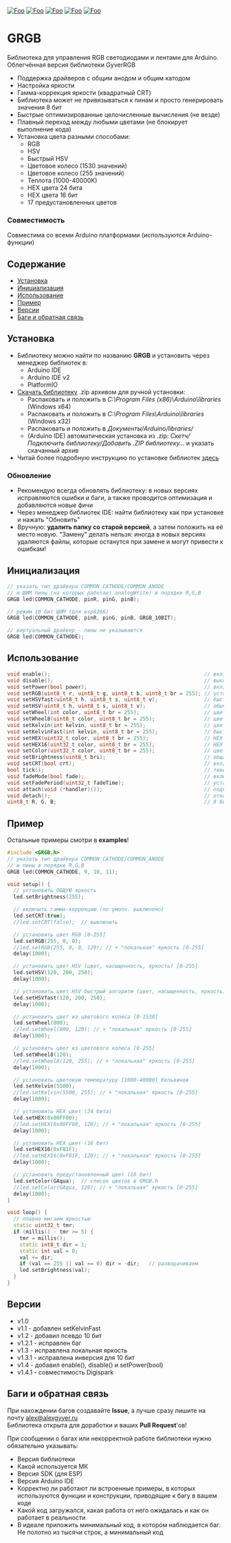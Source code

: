 [![Foo](https://img.shields.io/badge/Version-1.4.1-brightgreen.svg?style=flat-square)](#versions)
[![Foo](https://img.shields.io/badge/Website-AlexGyver.ru-blue.svg?style=flat-square)](https://alexgyver.ru/)
[![Foo](https://img.shields.io/badge/%E2%82%BD$%E2%82%AC%20%D0%9D%D0%B0%20%D0%BF%D0%B8%D0%B2%D0%BE-%D1%81%20%D1%80%D1%8B%D0%B1%D0%BA%D0%BE%D0%B9-orange.svg?style=flat-square)](https://alexgyver.ru/support_alex/)
[![Foo](https://img.shields.io/badge/README-ENGLISH-blueviolet.svg?style=flat-square)](https://github-com.translate.goog/GyverLibs/GRGB?_x_tr_sl=ru&_x_tr_tl=en) 
[![Foo](https://img.shields.io/badge/ПОДПИСАТЬСЯ-НА%20ОБНОВЛЕНИЯ-brightgreen.svg?style=social&logo=telegram&color=blue)](https://t.me/GyverLibs)


# GRGB
Библиотека для управления RGB светодиодами и лентами для Arduino. Облегчённая версия библиотеки GyverRGB
- Поддержка драйверов с общим анодом и общим катодом
- Настройка яркости
- Гамма-коррекция яркости (квадратный CRT)    
- Библиотека может не привязываться к пинам и просто генерировать значения 8 бит
- Быстрые оптимизированные целочисленные вычисления (не везде)
- Плавный переход между любыми цветами (не блокирует выполнение кода)
- Установка цвета разными способами:
    - RGB
    - HSV
    - Быстрый HSV
    - Цветовое колесо (1530 значений)
    - Цветовое колесо (255 значений)
    - Теплота (1000-40000К)
    - HEX цвета 24 бита
    - HEX цвета 16 бит
    - 17 предустановленных цветов

### Совместимость
Совместима со всеми Arduino платформами (используются Arduino-функции)

## Содержание
- [Установка](#install)
- [Инициализация](#init)
- [Использование](#usage)
- [Пример](#example)
- [Версии](#versions)
- [Баги и обратная связь](#feedback)

<a id="install"></a>
## Установка
- Библиотеку можно найти по названию **GRGB** и установить через менеджер библиотек в:
    - Arduino IDE
    - Arduino IDE v2
    - PlatformIO
- [Скачать библиотеку](https://github.com/GyverLibs/GRGB/archive/refs/heads/main.zip) .zip архивом для ручной установки:
    - Распаковать и положить в *C:\Program Files (x86)\Arduino\libraries* (Windows x64)
    - Распаковать и положить в *C:\Program Files\Arduino\libraries* (Windows x32)
    - Распаковать и положить в *Документы/Arduino/libraries/*
    - (Arduino IDE) автоматическая установка из .zip: *Скетч/Подключить библиотеку/Добавить .ZIP библиотеку…* и указать скачанный архив
- Читай более подробную инструкцию по установке библиотек [здесь](https://alexgyver.ru/arduino-first/#%D0%A3%D1%81%D1%82%D0%B0%D0%BD%D0%BE%D0%B2%D0%BA%D0%B0_%D0%B1%D0%B8%D0%B1%D0%BB%D0%B8%D0%BE%D1%82%D0%B5%D0%BA)
### Обновление
- Рекомендую всегда обновлять библиотеку: в новых версиях исправляются ошибки и баги, а также проводится оптимизация и добавляются новые фичи
- Через менеджер библиотек IDE: найти библиотеку как при установке и нажать "Обновить"
- Вручную: **удалить папку со старой версией**, а затем положить на её место новую. "Замену" делать нельзя: иногда в новых версиях удаляются файлы, которые останутся при замене и могут привести к ошибкам!


<a id="init"></a>
## Инициализация
```cpp
// указать тип драйвера COMMON_CATHODE/COMMON_ANODE
// и ШИМ пины (на которых работает analogWrite) в порядке R,G,B
GRGB led(COMMON_CATHODE, pinR, pinG, pinB);

// режим 10 бит ШИМ (для esp8266)
GRGB led(COMMON_CATHODE, pinR, pinG, pinB, GRGB_10BIT);

// виртуальный драйвер - пины не указываются
GRGB led(COMMON_CATHODE);
```

<a id="usage"></a>
## Использование
```cpp
void enable();                                                  // вкл 
void disable();                                                 // выкл
void setPower(bool power);                                      // вкл/выкл
void setRGB(uint8_t r, uint8_t g, uint8_t b, uint8_t br = 255); // установить цвета r, g, b: 0-255 + опционально яркость
void setHSVfast(uint8_t h, uint8_t s, uint8_t v);               // быстрый HSV
void setHSV(uint8_t h, uint8_t s, uint8_t v);                   // обычный HSV
void setWheel(int color, uint8_t br = 255);                     // цветовое колесо 0-1530  + опционально яркость
void setWheel8(uint8_t color, uint8_t br = 255);                // цветовое колесо 0-255  + опционально яркость
void setKelvin(int kelvin, uint8_t br = 255);                   // цветовая температура 1000-40000К  + опционально яркость
void setKelvinFast(int kelvin, uint8_t br = 255);               // быстрое вычисление. Цветовая температура 1000-10000К  + опционально яркость
void setHEX(uint32_t color, uint8_t br = 255);                  // HEX цвет 24 бита  + опционально яркость
void setHEX16(uint32_t color, uint8_t br = 255);                // HEX цвет 16 бит  + опционально яркость
void setColor(uint32_t color, uint8_t br = 255);                // цвет из предустановленных RGBCOLORS  + опционально яркость
void setBrightness(uint8_t bri);                                // общая яркость 0-255
void setCRT(bool crt);                                          // вкл/выкл гамма-коррекцию яркости
bool tick();                                                    // тикер плавной смены цвета, вызывать как можно чаще если включен
void fadeMode(bool fade);                                       // включение/выключение режима плавной смены цвета (по умолч. выкл)
void setFadePeriod(uint32_t fadeTime);                          // установить продолжительность смены цвета
void attach(void (*handler)());                                 // подключить коллбэк
void detach();                                                  // отключить коллбэк
uint8_t R, G, B;                                                // 8 бит сигналы для "виртуального" драйвера, обновляются после установки цвета
```

<a id="example"></a>
## Пример
Остальные примеры смотри в **examples**!
```cpp
#include <GRGB.h>
// указать тип драйвера COMMON_CATHODE/COMMON_ANODE
// и пины в порядке R,G,B
GRGB led(COMMON_CATHODE, 9, 10, 11);

void setup() {
  // установить ОБЩУЮ яркость
  led.setBrightness(255);

  // включить гамма-коррекцию (по умолч. выключено)
  led.setCRT(true);
  //led.setCRT(false);  // выключить

  // установить цвет RGB [0-255]
  led.setRGB(255, 0, 0);
  //led.setRGB(255, 0, 0, 120); // + "локальная" яркость [0-255]
  delay(1000);

  // установить цвет HSV (цвет, насыщенность, яркость) [0-255]
  led.setHSV(120, 200, 250);
  delay(1000);

  // установить цвет HSV быстрый алгоритм (цвет, насыщенность, яркость) [0-255]
  led.setHSVfast(120, 200, 250);
  delay(1000);

  // установить цвет из цветового колеса [0-1530]
  led.setWheel(800);
  //led.setWheel(800, 120); // + "локальная" яркость [0-255]
  delay(1000);

  // установить цвет из цветового колеса [0-255]
  led.setWheel8(120);
  //led.setWheel8(120, 255); // + "локальная" яркость [0-255]
  delay(1000);

  // установить цветовую температуру [1000-40000] Кельвинов
  led.setKelvin(5500);
  //led.setKelvin(5500, 255); // + "локальная" яркость [0-255]
  delay(1000);

  // установить HEX цвет (24 бита)
  led.setHEX(0x00FF00);
  //led.setHEX(0x00FF00, 120); // + "локальная" яркость [0-255]
  delay(1000);

  // установить HEX цвет (16 бит)
  led.setHEX16(0xF81F);
  //led.setHEX16(0xF81F, 120); // + "локальная" яркость [0-255]
  delay(1000);

  // установить предустановленный цвет (16 бит)
  led.setColor(GAqua);  // список цветов в GRGB.h
  //led.setColor(GAqua, 120); // + "локальная" яркость [0-255]
  delay(1000);
}

void loop() {
  // плавно мигаем яркостью
  static uint32_t tmr;
  if (millis() - tmr >= 5) {
    tmr = millis();
    static int8_t dir = 1;
    static int val = 0;
    val += dir;
    if (val == 255 || val == 0) dir = -dir;   // разворачиваем
    led.setBrightness(val);
  }
}
```

<a id="versions"></a>
## Версии
- v1.0
- v1.1 - добавлен setKelvinFast
- v1.2 - добавил псевдо 10 бит
- v1.2.1 - исправлен баг
- v1.3 - исправлена локальная яркость
- v1.3.1 - исправлена инверсия для 10 бит
- v1.4 - добавил enable(), disable() и setPower(bool)
- v1.4.1 - совместимость Digispark

<a id="feedback"></a>
## Баги и обратная связь
При нахождении багов создавайте **Issue**, а лучше сразу пишите на почту [alex@alexgyver.ru](mailto:alex@alexgyver.ru)  
Библиотека открыта для доработки и ваших **Pull Request**'ов!


При сообщении о багах или некорректной работе библиотеки нужно обязательно указывать:
- Версия библиотеки
- Какой используется МК
- Версия SDK (для ESP)
- Версия Arduino IDE
- Корректно ли работают ли встроенные примеры, в которых используются функции и конструкции, приводящие к багу в вашем коде
- Какой код загружался, какая работа от него ожидалась и как он работает в реальности
- В идеале приложить минимальный код, в котором наблюдается баг. Не полотно из тысячи строк, а минимальный код
